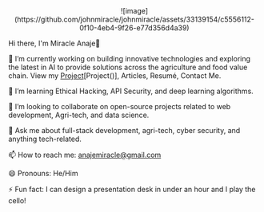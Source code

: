 <div align="center">
  ![image](https://github.com/johnmiracle/johnmiracle/assets/33139154/c5556112-0f10-4eb4-9f26-e77d356d4a39)
</div>

Hi there, I'm Miracle Anaje👋

🔭 I’m currently working on building innovative technologies and exploring the latest in AI to provide solutions across the agriculture and food value chain. View my <a href="https://sites.google.com/view/miracleanaje/projects?authuser=0">Project</a>[Project()], Articles, Resumé, Contact Me.

🌱 I’m learning Ethical Hacking, API Security, and deep learning algorithms.

👯 I’m looking to collaborate on open-source projects related to web development, Agri-tech, and data science.

💬 Ask me about full-stack development, agri-tech, cyber security, and anything tech-related.

📫 How to reach me: anajemiracle@gmail.com

😄 Pronouns: He/Him

⚡ Fun fact: I can design a presentation desk in under an hour and I play the cello!

